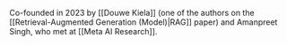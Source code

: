 Co-founded in 2023 by [[Douwe Kiela]] (one of the authors on the [[Retrieval-Augmented Generation (Model)|RAG]] paper)  and Amanpreet Singh, who met at [[Meta AI Research]].

